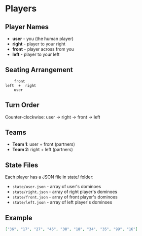 # Players

## Player Names
- **user** - you (the human player)
- **right** - player to your right
- **front** - player across from you  
- **left** - player to your left

## Seating Arrangement
```
    front
left  +  right
    user
```

## Turn Order
Counter-clockwise: user → right → front → left

## Teams
- **Team 1**: user + front (partners)
- **Team 2**: right + left (partners)

## State Files
Each player has a JSON file in state/ folder:
- `state/user.json` - array of user's dominoes
- `state/right.json` - array of right player's dominoes  
- `state/front.json` - array of front player's dominoes
- `state/left.json` - array of left player's dominoes

## Example
```json
["36", "17", "27", "45", "38", "18", "34", "35", "99", "16"]
```